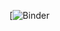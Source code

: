 [![Binder](https://hub.gke.mybinder.org/user/dlakhtin-new_projects-agxqa75o/notebooks/index.ipynb)

